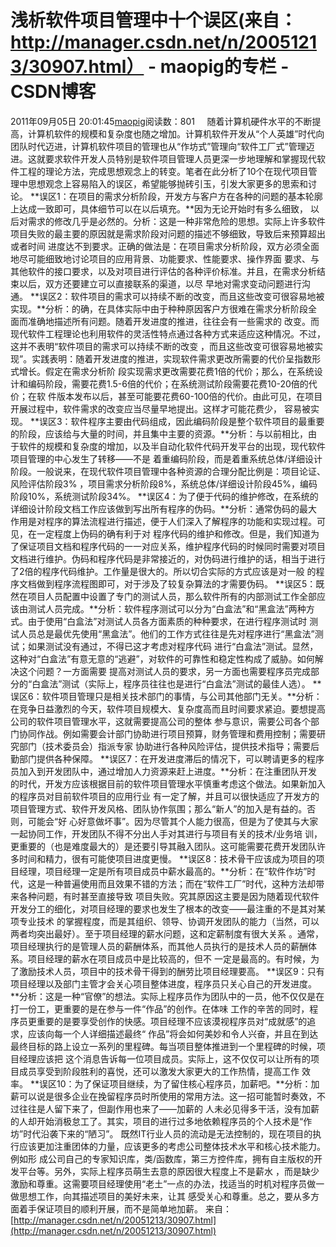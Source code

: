 # 浅析软件项目管理中十个误区(来自：http://manager.csdn.net/n/20051213/30907.html） - maopig的专栏 - CSDN博客
2011年09月05日 20:01:45[maopig](https://me.csdn.net/maopig)阅读数：801
    随着计算机硬件水平的不断提高，计算机软件的规模和复杂度也随之增加。计算机软件开发从“个人英雄”时代向团队时代迈进，计算机软件项目的管理也从“作坊式”管理向“软件工厂式”管理迈进。这就要求软件开发人员特别是软件项目管理人员更深一步地理解和掌握现代软件工程的理论方法，完成思想观念上的转变。笔者在此分析了10个在现代项目管理中思想观念上容易陷入的误区，希望能够抛砖引玉，引发大家更多的思索和讨论。
**误区1：在项目的需求分析阶段，开发方与客户方在各种的问题的基本轮廓上达成一致即可，具体细节可以在以后填充。**因为无论开始时有多么细致， 以后对需求的修改几乎是必然的。分析：这是一种非常危险的思想。实际上许多软件项目失败的最主要的原因就是需求阶段对问题的描述不够细致，导致后来预算超出或者时间 进度达不到要求。正确的做法是：在项目需求分析阶段，双方必须全面地尽可能细致地讨论项目的应用背景、功能要求、性能要求、操作界面
 要求、与其他软件的接口要求，以及对项目进行评估的各种评价标准。并且，在需求分析结束以后，双方还要建立可以直接联系的渠道，以尽 早地对需求变动问题进行沟通。 
**误区2：软件项目的需求可以持续不断的改变，而且这些改变可很容易地被实现。**分析：的确，在具体实际中由于种种原因客户方很难在需求分析阶段全面而准确地描述所有问题。随着开发进度的推进，往往会有一些需求的 改变。而现代软件工程理论也利用软件的灵活性特点通过各种方式来适应这种情况。不过，这并不表明“软件项目的需求可以持续不断的改变 ，而且这些改变可很容易地被实现”。实践表明：随着开发进度的推进，实现软件需求更改所需要的代价呈指数形式增长。假定在需求分析阶
 段实现需求更改需要花费1倍的代价；那么，在系统设计和编码阶段，需要花费1.5-6倍的代价；在系统测试阶段需要花费10-20倍的代价；在软 件版本发布以后，甚至可能要花费60-100倍的代价。由此可见，在项目开展过程中，软件需求的改变应当尽量早地提出。这样才可能花费少， 容易被实现。
**误区3：软件程序主要由代码组成，因此编码阶段是整个软件项目的最重要的阶段，应该给与大量的时间，并且集中主要的资源。**分析：与以前相比，由于软件的规模和复杂度的增加，以及半自动化软件代码开发平台的出现，现代软件项目管理的中心发生了转移——不是 着重编码阶段，而是着重系统总体/详细设计阶段。一般说来，在现代软件项目管理中各种资源的合理分配比例是：项目论证、风险评估阶段3% ，项目需求分析阶段8%，系统总体/详细设计阶段45%，编码阶段10%，系统测试阶段34%。
**误区4：为了便于代码的维护修改，在系统的详细设计阶段文档工作应该做到写出所有程序的伪码。**分析：通常伪码的最大作用是对程序的算法流程进行描述，便于人们深入了解程序的功能和实现过程。可见，在一定程度上伪码的确有利于对 程序代码的维护和修改。但是，我们知道为了保证项目文档和程序代码的一一对应关系，维护程序代码的时候同时需要对项目文档进行维护。伪码和程序代码是非常接近的，对伪码进行维护的话，相当于进行了2倍的程序代码维护。工作量是很大的。所以切合实际的方式应该是对一般
 的程序文档做到程序流程图即可，对于涉及了较复杂算法的才需要伪码。 
**误区5：既然在项目人员配置中设置了专门的测试人员，那么软件所有的内部测试工作全部应该由测试人员完成。**分析：软件程序测试可以分为“白盒法”和“黑盒法”两种方式。由于使用“白盒法”对测试人员各方面素质的种种要求，在进行程序测试时 测试人员总是最优先使用“黑盒法”。他们的工作方式往往是先对程序进行“黑盒法”测试；如果测试没有通过，不得已这才考虑对程序代码 进行“白盒法”测试。显然，这种对“白盒法”有意无意的“逃避”，对软件的可靠性和稳定性构成了威胁。如何解决这个问题？一方面需要
 提高对测试人员的要求，另一方面也需要程序员完成部分的“白盒法”测试（实际上，程序员往往也是进行“白盒法”测试的最佳人选）。 
**误区6：软件项目管理只是相关技术部门的事情，与公司其他部门无关。**分析：在竞争日益激烈的今天，软件项目规模大、复杂度高而且时间要求紧迫。要想提高公司的软件项目管理水平，这就需要提高公司的整体 参与意识，需要公司各个部门协同作战。例如需要会计部门协助进行项目预算，财务管理和费用控制；需要研究部门（技术委员会）指派专家 协助进行各种风险评估，提供技术指导；需要后勤部门提供各种保障。
**误区7：在开发进度滞后的情况下，可以聘请更多的程序员加入到开发团队中，通过增加人力资源来赶上进度。**分析：在注重团队开发的时代，开发方应该根据目前的软件项目管理水平慎重考虑这个做法。如果新加入的程序员对目前软件项目的应用行业 有一定了解，并且可以很快适应了开发方的项目管理方式、软件开发风格、团队协作氛围；那么“新人”的加入是有益的。否则，可能会“好 心好意做坏事”。因为尽管其个人能力很高，但是为了使其与大家一起协同工作，开发团队不得不分出人手对其进行与项目有关的技术/业务培
 训，更重要的（也是难度最大的）是还要引导其融入团队。这可能需要花费开发团队许多时间和精力，很有可能使项目进度更慢。 
**误区8：技术骨干应该成为项目的项目经理，项目经理一定是所有项目成员中薪水最高的。**分析：在“软件作坊”时代，这是一种普遍使用而且效果不错的方法；而在“软件工厂”时代，这种方法却带来各种问题，有时甚至直接导致 项目失败。究其原因这主要是因为随着现代软件开发分工的细化，对项目经理的要求也发生了根本的改变——最注重的不是其对某项专业技术 的掌握程度，而是其组织、领导、协调开发团队的能力（当然，可以两者均突出最好）。至于项目经理的薪水问题，这和定薪制度有很大关系
 。通常，项目经理执行的是管理人员的薪酬体系，而其他人员执行的是技术人员的薪酬体系。项目经理的薪水在项目成员中是比较高的，但不 一定是最高的。有时候，为了激励技术人员，项目中的技术骨干得到的酬劳比项目经理要高。
**误区9：只有项目经理以及部门主管才会关心项目整体进度，程序员只关心自己的开发进度。**分析：这是一种“官僚”的想法。实际上程序员作为团队中的一员，他不仅仅是在打一份工，更重要的是在参与一件“作品”的创作。在体味 工作的辛苦的同时，程序员更重要的是要享受创作的快感。项目经理不应该漠视程序员对“成就感”的追求，应该向每一个人详细描述最终“ 作品”将会如何美妙和令人兴奋，并且在到达最终目标的路上设立一系列的里程碑。每当项目整体推进到一个里程碑的时候，项目经理应该把
 这个消息告诉每一位项目成员。实际上，这不仅仅可以让所有的项目成员享受到阶段胜利的喜悦，还可以激发大家更大的工作热情，提高工作 效率。 
**误区10：为了保证项目继续，为了留住核心程序员，加薪吧。**分析：加薪可以说是很多企业在挽留程序员时所使用的常用方法。这一招可能暂时奏效，不过往往是人留下来了，但副作用也来了——加薪的 人未必见得多干活，没有加薪的人却开始消极怠工了。其实，项目的进行过多地依赖程序员的个人技术是“作坊”时代沿袭下来的“陋习”。 既然IT行业人员的流动是无法控制的，现在项目的执行应该更加注重团体的力量，应该更多的考虑公司整体技术水平和核心技术能力。例如形
 成公司自己的专家知识库，类/函数库，第三方控件库，拥有自主版权的开发平台等。另外，实际上程序员萌生去意的原因很大程度上不是薪水 ，而是缺少激励和尊重。这需要项目经理使用“老土”一点的办法，找适当的时机对程序员做一做思想工作，向其描述项目的美好未来，让其 感受关心和尊重。总之，要从多方面着手保证项目的顺利开展，而不是简单地加薪。
来自：[http://manager.csdn.net/n/20051213/30907.html](http://manager.csdn.net/n/20051213/30907.html)
